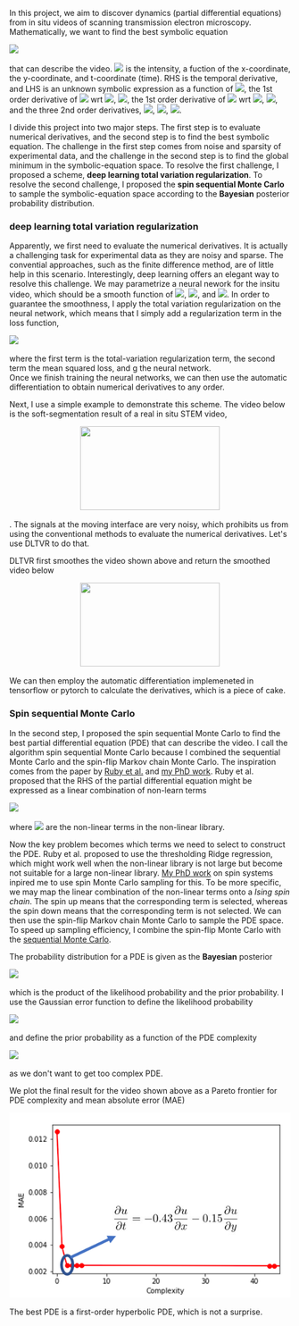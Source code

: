 In this project, we aim to discover dynamics (partial differential equations) from in situ videos of scanning transmission electron microscopy.
Mathematically, we want to find the best symbolic equation

<img src="https://render.githubusercontent.com/render/math?math=%5CLarge%0Au_t%20%3D%20f(u%2C%20u_x%2C%20u_y%2C%20u_%7Bxx%7D%2C%20u_%7Bxy%7D%2C%20u_%7Byy%7D)">

that can describe the video. <img src="https://render.githubusercontent.com/render/math?math=%5CLarge%0Au"> is the intensity, a fuction of the x-coordinate, the y-coordinate, and t-coordinate (time). RHS is the temporal derivative, and LHS is an unknown symbolic expression as a function of <img src="https://render.githubusercontent.com/render/math?math=%5CLarge%0Au">, the 1st order derivative of <img src="https://render.githubusercontent.com/render/math?math=%5CLarge%0Au"> wrt <img src="https://render.githubusercontent.com/render/math?math=%5CLarge%0Ax">,
<img src="https://render.githubusercontent.com/render/math?math=%5CLarge%0Au_x">, the 1st order derivative of <img src="https://render.githubusercontent.com/render/math?math=%5CLarge%0Au"> wrt <img src="https://render.githubusercontent.com/render/math?math=%5CLarge%0Ay">, <img src="https://render.githubusercontent.com/render/math?math=%5CLarge%0Au_y">, and the three 2nd order derivatives, <img src="https://render.githubusercontent.com/render/math?math=%5CLarge%0Au_%7Bxx%7D">, <img src="https://render.githubusercontent.com/render/math?math=%5CLarge%0Au_%7Bxy%7D">, <img src="https://render.githubusercontent.com/render/math?math=%5CLarge%0Au_%7Byy%7D">.

I divide this project into two major steps. The first step is to evaluate numerical derivatives, and the second step is to find the best symbolic equation. 
The challenge in the first step comes from noise and sparsity of experimental data, and the challenge in the second step is to find the global minimum in the symbolic-equation space. To resolve the first challenge, I proposed a scheme, **deep learning total variation regularization**. To resolve the second challenge, I proposed the **spin sequential Monte Carlo** to sample the symbolic-equation space according to the **Bayesian** posterior probability distribution. 

### deep learning total variation regularization
Apparently, we first need to evaluate the numerical derivatives. It is actually a challenging task for experimental data as they are noisy and sparse. The convential approaches, such as the finite difference method, are of little help in this scenario. Interestingly, deep learning offers an elegant way to resolve this challenge. We may parametrize a neural nework for the insitu video, which should be a smooth function of <img src="https://render.githubusercontent.com/render/math?math=%5CLarge%0Ax">, <img src="https://render.githubusercontent.com/render/math?math=%5CLarge%0Ay">, and <img src="https://render.githubusercontent.com/render/math?math=%5CLarge%0At">. In order to guarantee the smoothness, I apply the total variation regularization on the neural network, which means that I simply add a regularization term in the loss function,

<img src="https://render.githubusercontent.com/render/math?math=%5Clarge%0Aloss%20%3D%20R(g)%20%2B%20MSE(g%2Cu)">

where the first term is the total-variation regularization term, the second term the mean squared loss, and g the neural network.  
Once we finish training the neural networks, we can then use the automatic differentiation to obtain numerical derivatives to any order. 

Next, I use a simple example to demonstrate this scheme. 
The video below is the soft-segmentation result of a real in situ STEM video,
<p align="center">
<img src="https://media.giphy.com/media/J2V1ppHgClb3RcA3ES/giphy.gif" width="250" height="150" >
</p>.
The signals at the moving interface are very noisy, which prohibits us from using the conventional methods to evaluate the numerical derivatives. Let's use DLTVR to do that.

DLTVR first smoothes the video shown above and return the smoothed video below
<p align="center">
<img src="https://media.giphy.com/media/jrnocDRGaJ7VRJnb1w/giphy.gif" width="250" height="150" >
</p>
We can then employ the automatic differentiation implemeneted in tensorflow or pytorch to calculate the derivatives, which is a piece of cake.


### Spin sequential Monte Carlo
In the second step, I proposed the spin sequential Monte Carlo to find the best partial differential equation (PDE) that can describe the video. I call the algorithm spin sequential Monte Carlo because I combined the sequential Monte Carlo and the spin-flip Markov chain Monte Carlo. The inspiration comes from the paper by [Ruby et al.](https://advances.sciencemag.org/content/3/4/e1602614) and [my PhD work](https://hss-opus.ub.rub.de/opus4/frontdoor/deliver/index/docId/7138/file/diss.pdf). Ruby et al. proposed that the RHS of the partial differential equation might be expressed as a linear combination of non-learn terms

<img src="https://render.githubusercontent.com/render/math?math=%5CLarge%0A%5Cfrac%7B%5Cpartial%20u%7D%7B%5Cpartial%20t%7D%20%3D%20f(u%2C%20u_x%2C%20u_y%2C%20u_%7Bxx%7D%2Cu_%7Bxy%7D%2Cu_%7Byy%7D)%5Cequiv%20%5Calpha_1%20T_1%20%2B%20%20%5Calpha_2%20T_2%20%2B%20...%20%5Calpha_i%20T_i%20%2B%20...%20%5Calpha_N%20T_N%20">

where <img src="https://render.githubusercontent.com/render/math?math=T_1...T_N"> are the non-linear terms in the non-linear library.  

Now the key problem becomes which terms we need to select to construct the PDE. Ruby et al. proposed to use the thresholding Ridge regression, which might work well when the non-linear library is not large but become not suitable for a large non-linear library. [My PhD work](https://hss-opus.ub.rub.de/opus4/frontdoor/deliver/index/docId/7138/file/diss.pdf) on spin systems inpired me to use spin Monte Carlo sampling for this. To be more specific, we may map the linear combination of the non-linear terms onto a *Ising spin chain*. The spin up means that the corresponding term is selected, whereas the spin down means that the corresponding term is not selected. We can then use the spin-flip Markov chain Monte Carlo to sample the PDE space. To speed up sampling efficiency, I combine the spin-flip Monte Carlo with the [sequential Monte Carlo](https://link.springer.com/book/10.1007/978-1-4757-3437-9). 

The probability distribution for a PDE is given as the **Bayesian** posterior

<img src="https://render.githubusercontent.com/render/math?math=%5Clarge%0A%5CP(%5Cmathrm%7BPDE%7D%7C%5Cmathrm%7BData%7D)%20%5Cpropto%20%5Cmathrm%7BLikelihood%7D%20(%5Cmathrm%7BData%7D%7C%20%5Cmathrm%7BPDE%7D)%5Ccdot%20%5Cmathrm%7BPrior%7D(%5Cmathrm%7BPDE%7D)">

which is the product of the likelihood probability and the prior probability. I use the Gaussian error function to define the likelihood probability 

<img src="https://render.githubusercontent.com/render/math?math=%5Clarge%0A%5Cmathrm%7BLikelihood%7D(%5Cmathrm%7BData%7D%20%7C%20%20%5Cmathrm%7BPDE%7D)%20%3D%20%20%5Cfrac%7B1%7D%7B%5Csigma%5Csqrt%7B2%5Cpi%7D%7D%20%5Cmathrm%7Bexp%7D%5Cleft%5B%20%5Cfrac%7B(%5Cmathrm%7Bprediction%7D-%5Cmathrm%7BData%7D)%5E2%7D%7B2%5Csigma%5E2%7D%5Cright%5D,">

and define the prior probability as a function of the PDE complexity

<img src="https://render.githubusercontent.com/render/math?math=%5Clarge%0A%5Cmathrm%7BPrior%7D(%5Cmathrm%7BPDE%7D)%20%3D%20%5Cmathrm%7Bexp%7D%5B-%5Cgamma%20%5Ccdot%20%5Cmathrm%7BComplexity%7D(%5Cmathrm%7BPDE%7D)%5D,">

as we don't want to get too complex PDE. 

We plot the final result for the video shown above as a Pareto frontier for PDE complexity and mean absolute error (MAE)

![alt text](https://github.com/NingWang1990/Machine_learning_dynamics/blob/master/for_readme/Pareto_frontier.png?raw=true)

The best PDE is a first-order hyperbolic PDE, which is not a surprise.
